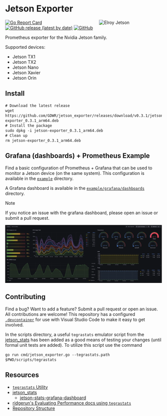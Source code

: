 Jetson Exporter
===============

<div align="flex">
    <img align="right" src="./assets/elroy_jetson.webp" width="40%" alt="Elroy Jetson">
</div>

[![Go Report Card](https://goreportcard.com/badge/github.com/GDWR/jetson-exporter)](https://goreportcard.com/report/github.com/GDWR/jetson-exporter)
[![GitHub release (latest by date)](https://img.shields.io/github/v/release/GDWR/jetson-exporter)](https://github.com/GDWR/jetson_exporter/releases)
[![GitHub](https://img.shields.io/github/license/GDWR/jetson-exporter)](https://github.com/GDWR/jetson_exporter/blob/main/LICENSE)

Prometheus exporter for the Nvidia Jetson family.

Supported devices:
- Jetson TX1
- Jetson TX2
- Jetson Nano 
- Jetson Xavier
- Jetson Orin

## Install

```shell
# Download the latest release
wget https://github.com/GDWR/jetson_exporter/releases/download/v0.3.1/jetson-exporter_0.3.1_arm64.deb
# Install the package
sudo dpkg -i jetson-exporter_0.3.1_arm64.deb
# Clean up
rm jetson-exporter_0.3.1_arm64.deb
```

## Grafana (dashboards) + Prometheus Example

Find a basic configuration of Prometheus + Grafana that can be used to monitor a Jetson device (on the same system). 
This configuration is available in the [`example`](./example) directory.

A Grafana dashboard is available in the [`example/grafana/dashboards`](./example/grafana/dashboards) directory.

> [!NOTE]
> If you notice an issue with the grafana dashboard, please open an issue or submit a pull request.

![Grafana Dashboard](./assets/dashboard.webp)


## Contributing

Find a bug? Want to add a feature? Submit a pull request or open an issue. All contributions are welcome!
This repository has a configured [`.devcontainer`](https://code.visualstudio.com/docs/devcontainers/tutorial) for use with Visual Studio Code to make it easy to get involved.

In the scripts directory, a useful `tegrastats` emulator script from the [jetson_stats](https://github.com/rbonghi/jetson_stats) has been added
as a good means of testing your changes (until formal unit tests are added). To utilize this script use the command
```shell
go run cmd/jetson_exporter.go --tegrastats.path $PWD/scripts/tegrastats
```

Resources
---------
* [`tegrastats` Utility](https://docs.nvidia.com/drive/drive-os-5.2.0.0L/drive-os/index.html#page/DRIVE_OS_Linux_SDK_Development_Guide/Utilities/util_tegrastats.html)
* [jetson_stats](https://github.com/rbonghi/jetson_stats)
  * [jetson-stats-grafana-dashboard](https://github.com/svcavallar/jetson-stats-grafana-dashboard/tree/master)
* [ridgerun's Evaluating Performance docs using `tegrastats`](https://developer.ridgerun.com/wiki/index.php/Xavier/JetPack_5.0.2/Performance_Tuning/Evaluating_Performance)
* [Repository Structure](https://github.com/golang-standards/project-layout)
